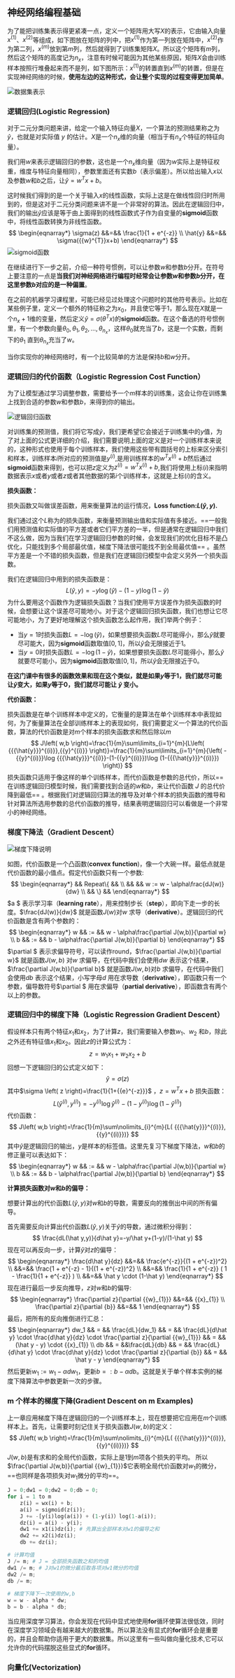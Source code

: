 ## 神经网络编程基础

为了能把训练集表示得更紧凑一点，定义一个矩阵用大写$X$的表示，它由输入向量$x^{(1)}$、$x^{(2)}$等组成，如下图放在矩阵的列中，把$x^{(1)}$作为第一列放在矩阵中，$x^{(2)}$作为第二列，$x^{(m)}$放到第$m$列，然后就得到了训练集矩阵$X$。所以这个矩阵有$m$列，然后这个矩阵的高度记为$n_x$，注意有时候可能因为其他某些原因，矩阵$X$会由训练样本按照行堆叠起来而不是列，如下图所示：$x^{(1)}$的转置直到$x^{(m)}$的转置，但是在实现神经网络的时候，**使用左边的这种形式，会让整个实现的过程变得更加简单**。

![数据集表示](http://www.ai-start.com/dl2017/images/55345ba411053da11ff843bbb3406369.png)

### 逻辑回归(Logistic Regression)

对于二元分类问题来讲，给定一个输入特征向量$X$，一个算法的预测结果称之为$\hat{y}$，也就是对实际值 $y$ 的估计。$X$是一个$n_x$维的向量（相当于有$n_x$个特征的特征向量）。

我们用$w$来表示逻辑回归的参数，这也是一个$n_x$维向量（因为$w$实际上是特征权重，维度与特征向量相同），参数里面还有实数$b$（表示偏差）。所以给出输入$x$以及参数$w$和$b$之后，让$\hat{y}={{w}^{T}}x+b$。

这时候我们得到的是一个关于输入$x$的线性函数，实际上这是在做线性回归时所用到的，但是这对于二元分类问题来讲不是一个非常好的算法。因此在逻辑回归中，我们的输出$\hat{y}$应该是等于由上面得到的线性函数式子作为自变量的**sigmoid**函数中，将线性函数转换为非线性函数。
$$
\begin{eqnarray*}
\sigma(z) &&=&& \frac{1}{1 + e^{-z}}  \\
\hat{y} &&=&& \sigma({{w}^{T}}x+b) 
\end{eqnarray*}
$$
![sigmoid函数](http://www.ai-start.com/dl2017/images/7e304debcca5945a3443d56bcbdd2964.png)

在继续进行下一步之前，介绍一种符号惯例，可以让参数$w$和参数$b$分开。在符号上要注意的一点是**当我们对神经网络进行编程时经常会让参数$w$和参数$b$分开，在这里参数$b$对应的是一种偏置**。

在之前的机器学习课程里，可能已经见过处理这个问题时的其他符号表示。比如在某些例子里，定义一个额外的特征称之为${{x}_{0}}$，并且使它等于1，那么现在$X$就是一个$n_x + 1$维的变量，然后定义$\hat{y}=\sigma \left( {{\theta }^{T}}x \right)$的**sigmoid**函数。在这个备选的符号惯例里，有一个参数向量${{\theta }_{0}},{{\theta }_{1}},{{\theta }_{2}},...,{{\theta }_{{{n}_{x}}}}$，这样${{\theta }_{0}}$就充当了$b$，这是一个实数，而剩下的${{\theta }_{1}}$ 直到${{\theta }_{{{n}_{x}}}}$充当了$w$。

当你实现你的神经网络时，有一个比较简单的方法是保持$b$和$w$分开。

### 逻辑回归的代价函数（Logistic Regression Cost Function）

为了让模型通过学习调整参数，需要给予一个$m$样本的训练集，这会让你在训练集上找到合适的参数$w$和参数$b$，来得到你的输出。

![逻辑回归函数](http://www.ai-start.com/dl2017/images/4c9a27b071ce9162dbbcdad3393061d2.png)

对训练集的预测值，我们将它写成$\hat{y}$，我们更希望它会接近于训练集中的$y$值，为了对上面的公式更详细的介绍，我们需要说明上面的定义是对一个训练样本来说的，这种形式也使用于每个训练样本，我们使用这些带有圆括号的上标来区分索引和样本，训练样本$i$所对应的预测值是${{y}^{(i)}}$,是用训练样本的${{w}^{T}}{{x}^{(i)}}+b$然后通过**sigmoid**函数来得到，也可以把$z$定义为${{z}^{(i)}}={{w}^{T}}{{x}^{(i)}}+b$,我们将使用上标$(i)$来指明数据表示$x$或者$y$或者$z$或者其他数据的第$i$个训练样本，这就是上标$(i)$的含义。

**损失函数：**

损失函数又叫做误差函数，用来衡量算法的运行情况，**Loss function:$L\left( \hat{y},y \right)$.**

我们通过这个$L$称为的损失函数，来衡量预测输出值和实际值有多接近。==一般我们用预测值和实际值的平方差或者它们平方差的一半，但是通常在逻辑回归中我们不这么做，因为当我们在学习逻辑回归参数的时候，会发现我们的优化目标不是凸优化，只能找到多个局部最优值，梯度下降法很可能找不到全局最优值== 。虽然平方差是一个不错的损失函数，但是我们在逻辑回归模型中会定义另外一个损失函数。

我们在逻辑回归中用到的损失函数是：
$$
L\left( \hat{y},y \right)=-y\log(\hat{y})-(1-y)\log (1-\hat{y})
$$
为什么要用这个函数作为逻辑损失函数？当我们使用平方误差作为损失函数的时候，会想要让这个误差尽可能地小。对于这个逻辑回归损失函数，我们也想让它尽可能地小，为了更好地理解这个损失函数怎么起作用，我们举两个例子：

- 当$y=1$时损失函数$L=-\log (\hat{y})$，如果想要损失函数$L$尽可能得小，那么$\hat{y}$就要尽可能大，因为**sigmoid**函数取值$[0,1]$，所以$\hat{y}$会无限接近于1。
- 当$y=0$时损失函数$L=-\log (1-\hat{y})$，如果想要损失函数$L$尽可能得小，那么$\hat{y}$就要尽可能小，因为**sigmoid**函数取值$[0,1]$，所以$\hat{y}$会无限接近于0。

**在这门课中有很多的函数效果和现在这个类似，就是如果$y$等于1，我们就尽可能让$\hat{y}$变大，如果$y$等于0，我们就尽可能让 $\hat{y}$ 变小。**

**代价函数：**

损失函数是在单个训练样本中定义的，它衡量的是算法在单个训练样本中表现如何，为了衡量算法在全部训练样本上的表现如何，我们需要定义一个算法的代价函数，算法的代价函数是对$m$个样本的损失函数求和然后除以$m$
$$
J\left( w,b \right)=\frac{1}{m}\sum\limits_{i=1}^{m}{L\left( {{{\hat{y}}}^{(i)}},{{y}^{(i)}} \right)}=\frac{1}{m}\sum\limits_{i=1}^{m}{\left( -{{y}^{(i)}}\log {{{\hat{y}}}^{(i)}}-(1-{{y}^{(i)}})\log (1-{{{\hat{y}}}^{(i)}}) \right)}
$$
损失函数只适用于像这样的单个训练样本，而代价函数是参数的总代价，所以==在训练逻辑回归模型时候，我们需要找到合适的$w$和$b$，来让代价函数 $J$ 的总代价降到最低== 。根据我们对逻辑回归算法的推导及对单个样本的损失函数的推导和针对算法所选用参数的总代价函数的推导，结果表明逻辑回归可以看做是一个非常小的神经网络。

### 梯度下降法（Gradient Descent）

![梯度下降说明](http://www.ai-start.com/dl2017/images/c5eda5608fd2f4d846559ed8e89ed33c.jpg)

如图，代价函数是一个凸函数(**convex function**)，像一个大碗一样。最低点就是代价函数的最小值点。假定代价函数只有一个参数:
$$
\begin{eqnarray*}
&& Repeat\{ && \\
&& && w := w - \alpha\frac{dJ(w)}{dw} \\
&& \} &&
\end{eqnarray*}
$$
$a $ 表示学习率（**learning rate**），用来控制步长（**step**），即向下走一步的长度。$\frac{dJ(w)}{dw}$  就是函数$J(w)$对$w$ 求导（**derivative**）。逻辑回归的代价函数是含有两个参数的：
$$
\begin{eqnarray*}
w && := && w - \alpha\frac{\partial J(w,b)}{\partial w} \\
b && := && b - \alpha\frac{\partial J(w,b)}{\partial b} 
\end{eqnarray*}
$$
$\partial $ 表示求偏导符号，可以读作round，$\frac{\partial J(w,b)}{\partial w}$  就是函数$J(w,b)$ 对$w$ 求偏导，在代码中我们会使用$dw$ 表示这个结果，$\frac{\partial J(w,b)}{\partial b}$  就是函数$J(w,b)$对$b$ 求偏导，在代码中我们会使用$db$ 表示这个结果，小写字母$d$ 用在求导数（**derivative**），即函数只有一个参数，偏导数符号$\partial $ 用在求偏导（**partial derivative**），即函数含有两个以上的参数。

### 逻辑回归中的梯度下降（Logistic Regression Gradient Descent）

假设样本只有两个特征${{x}_{1}}$和${{x}_{2}}$，为了计算$z$，我们需要输入参数${{w}_{1}}$、${{w}_{2}}$ 和$b$，除此之外还有特征值${{x}_{1}}$和${{x}_{2}}$。因此$z$的计算公式为：
$$
z={{w}_{1}}{{x}_{1}}+{{w}_{2}}{{x}_{2}}+b
$$
回想一下逻辑回归的公式定义如下：
$$
\hat{y}=\sigma (z)
$$
其中$\sigma \left( z \right)=\frac{1}{1+{{e}^{-z}}}$ ，$z={{w}^{T}}x+b$
损失函数：
$$
L( {{{\hat{y}}}^{(i)}},{{y}^{(i)}})=-{{y}^{(i)}}\log {{\hat{y}}^{(i)}}-(1-{{y}^{(i)}})\log (1-{{\hat{y}}^{(i)}})
$$
代价函数：
$$
J\left( w,b \right)=\frac{1}{m}\sum\nolimits_{i}^{m}{L( {{{\hat{y}}}^{(i)}},{{y}^{(i)}})}
$$
其中$\hat{y}$是逻辑回归的输出，$y$是样本的标签值。这里先复习下梯度下降法，$w$和$b$的修正量可以表达如下：
$$
\begin{eqnarray*}
w && := && w - \alpha\frac{\partial J(w,b)}{\partial w} \\
b && := && b - \alpha\frac{\partial J(w,b)}{\partial b} 
\end{eqnarray*}
$$

**计算损失函数对$w$和$b$的偏导：**

想要计算出的代价函数$L(\hat y,y)$对$w$和$b$的导数，需要反向的推倒出中间的所有偏导。

首先需要反向计算出代价函数$L(\hat y,y)$关于$\hat y$的导数，通过微积分得到：
$$
\frac{dL(\hat y,y)}{d\hat y}=-y/\hat y+(1-y)/(1-\hat y)
$$
现在可以再反向一步，计算$\hat y$对$z$的偏导：
$$
\begin{eqnarray*}
\frac{d\hat y}{dz} &&=&& \frac{e^{-z}}{(1 + e^{-z})^2} \\
&&=&& \frac{1 + e^{-z} - 1}{(1 + e^{-z})^2} \\
&&=&& \frac{1}{1 + e^{-z}} ( 1 - \frac{1}{1 + e^{-z}} ) \\
&&=&& \hat y \cdot (1-\hat y)
\end{eqnarray*}
$$
现在进行最后一步反向推导，$z$对$w$和$b$的偏导:
$$
\begin{eqnarray*}
\frac{\partial z}{\partial {{w}_{1}}} &&=&& {{x}_{1}} \\
\frac{\partial z}{\partial {b}} &&=&& 1
\end{eqnarray*}
$$
最后，把所有的反向推倒进行汇总：
$$
\begin{eqnarray*}
dw_1 && = && \frac{dL}{dw_1} && = && \frac{dL}{d\hat y} \cdot \frac{d\hat y}{dz} \cdot \frac{\partial z}{\partial {{w}_{1}}} && = && (\hat y - y) \cdot {{x}_{1}} \\
db && = &&\frac{dL}{db} && = && \frac{dL}{d\hat y} \cdot \frac{d\hat y}{dz} \cdot \frac{\partial z}{\partial {b}} && = && \hat y - y
\end{eqnarray*}
$$
然后更新${{w}_{1}}:={{w}_{1}}-\alpha d{{w}_{1}}$，更新$b=:b-\alpha db$。这就是关于单个样本实例的梯度下降算法中参数更新一次的步骤。

### m 个样本的梯度下降(Gradient Descent on m Examples)

上一章应用梯度下降在逻辑回归的一个训练样本上，现在想要把它应用在$m$个训练样本上。首先，让需要时刻记住关于损失函数$J(w,b)$的定义：
$$
J\left( w,b \right)=\frac{1}{m}\sum\nolimits_{i}^{m}{L( {{{\hat{y}}}^{(i)}},{{y}^{(i)}})}
$$
$J(w,b)$是有求和的全局代价函数，实际上是1到$m$项各个损失的平均。 所以$\frac{\partial J(w,b)}{\partial {{w}_{1}}}$它表明全局代价函数对${{w}_{1}}$的微分，==也同样是各项损失对${{w}_{1}}$微分的平均==。

```python
J = 0;dw1 = 0;dw2 = 0;db = 0;
for i = 1 to m
    z(i) = wx(i) + b;
    a(i) = sigmoid(z(i));
    J += -[y(i)log(a(i)) + (1-y(i)）log(1-a(i));
    dz(i) = a(i) - y(i);
    dw1 += x1(i)dz(i); # 先算出全部样本对w1的偏导之和
    dw2 += x2(i)dz(i);
    db += dz(i);

# 计算均值                            
J /= m; # J = 全部损失函数之和的均值
dw1 /= m; # J对w1的微分最后取各项对w1微分的均值
dw2 /= m;
db /= m;
                            
# 梯度下降下一次使用的w,b      
w = w - alpha * dw; 
b = b - alpha * db;
```

当应用深度学习算法，你会发现在代码中显式地使用**for**循环使算法很低效，同时在深度学习领域会有越来越大的数据集。所以算法没有显式的**for**循环会是重要的，并且会帮助你适用于更大的数据集。所以这里有一些叫做向量化技术,它可以允许你的代码摆脱这些显式的**for**循环。

### 向量化(Vectorization)

